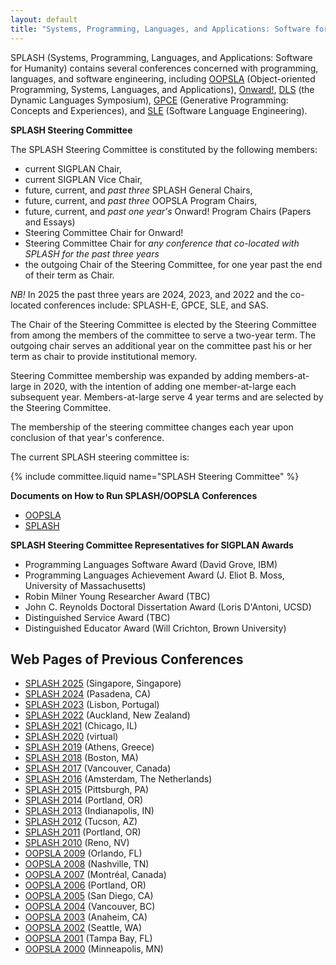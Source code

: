 ```yaml
---
layout: default
title: "Systems, Programming, Languages, and Applications: Software for Humanity (SPLASH)"
---
```

SPLASH (Systems, Programming, Languages, and Applications: Software for Humanity) contains several conferences concerned with programming, languages, and software engineering, including [OOPSLA](/Conferences/OOPSLA)  (Object-oriented Programming, Systems, Languages, and Applications), [Onward!](/Conferences/Onward), [DLS](/Conferences/DLS) (the Dynamic Languages Symposium),  [GPCE](/Conferences/GPCE) (Generative Programming: Concepts and Experiences), and [SLE](/Conferences/SLE) (Software Language Engineering).

**SPLASH Steering Committee**

The SPLASH Steering Committee is constituted by the following members:

-   current SIGPLAN Chair,
-   current SIGPLAN Vice Chair,
-   future, current, and *past three* SPLASH General Chairs,
-   future, current, and *past three* OOPSLA Program Chairs,
-   future, current, and *past one year's* Onward! Program Chairs (Papers and Essays)
-   Steering Committee Chair for Onward!
-   Steering Committee Chair for *any conference that co-located with SPLASH for the past three years*
-   the outgoing Chair of the Steering Committee, for one year past the end of their term as Chair.

*NB!* In 2025 the past three years are 2024, 2023, and 2022 and the co-located conferences include: SPLASH-E, GPCE, SLE, and SAS.

The Chair of the Steering Committee is elected by the Steering Committee from
among the members of the committee to serve a two-year term.  The outgoing
chair serves an additional year on the committee past his or her term as chair
to provide institutional memory.

Steering Committee membership was expanded by adding members-at-large
in 2020, with the intention of adding one member-at-large each
subsequent year.  Members-at-large serve 4 year terms and are selected
by the Steering Committee.

The membership of the steering committee changes each year upon conclusion
of that year's conference.

The current SPLASH steering committee is:

{% include committee.liquid name="SPLASH Steering Committee" %}

**Documents on How to Run SPLASH/OOPSLA Conferences**

   * [OOPSLA](/Conferences/SPLASH/HowToOOPSLA)
   * [SPLASH](/Conferences/SPLASH/HowToSPLASH)

**SPLASH Steering Committee Representatives for SIGPLAN Awards**

- Programming Languages Software Award (David Grove, IBM)
- Programming Languages Achievement Award (J. Eliot B. Moss, University of Massachusetts)
- Robin Milner Young Researcher Award (TBC)
- John C. Reynolds Doctoral Dissertation Award (Loris D'Antoni, UCSD)
- Distinguished Service Award (TBC)
- Distinguished Educator Award (Will Crichton, Brown University)

Web Pages of Previous Conferences
---------------------------------

* [SPLASH 2025](https://2025.splashcon.org/) (Singapore, Singapore)
* [SPLASH 2024](https://2024.splashcon.org/) (Pasadena, CA)
* [SPLASH 2023](https://2023.splashcon.org/) (Lisbon, Portugal)
* [SPLASH 2022](https://2022.splashcon.org/) (Auckland, New Zealand)
* [SPLASH 2021](https://2021.splashcon.org/) (Chicago, IL)
* [SPLASH 2020](https://2020.splashcon.org/) (virtual)
* [SPLASH 2019](https://2019.splashcon.org/) (Athens, Greece)
* [SPLASH 2018](http://2018.splashcon.org/) (Boston, MA)
* [SPLASH 2017](http://2017.splashcon.org/) (Vancouver, Canada)
* [SPLASH 2016](http://2016.splashcon.org/) (Amsterdam, The Netherlands)
* [SPLASH 2015](http://2015.splashcon.org/) (Pittsburgh, PA)
* [SPLASH 2014](http://2014.splashcon.org/) (Portland, OR)
* [SPLASH 2013](http://splashcon.org/2013/) (Indianapolis, IN)
* [SPLASH 2012](http://splashcon.org/2012/) (Tucson, AZ)
* [SPLASH 2011](http://splashcon.org/2011/) (Portland, OR)
* [SPLASH 2010](http://splashcon.org/2010/) (Reno, NV)
* [OOPSLA 2009](http://www.oopsla.org/oopsla2009/) (Orlando, FL)
* [OOPSLA 2008](http://www.oopsla.org/oopsla2008/) (Nashville, TN)
* [OOPSLA 2007](http://www.oopsla.org/oopsla2007/) (Montr&#233;al, Canada)
* [OOPSLA 2006](http://www.oopsla.org/2006/) (Portland, OR)
* [OOPSLA 2005](http://www.oopsla.org/2005/) (San Diego, CA)
* [OOPSLA 2004](http://www.oopsla.org/2004/) (Vancouver, BC)
* [OOPSLA 2003](http://www.oopsla.org/oopsla2003/files/) (Anaheim, CA)
* [OOPSLA 2002](http://oopsla.acm.org/oopsla2002/) (Seattle, WA)
* [OOPSLA 2001](http://oopsla.acm.org/oopsla2001/) (Tampa Bay, FL)
* [OOPSLA 2000](http://oopsla.acm.org/oopsla2k/) (Minneapolis, MN)
